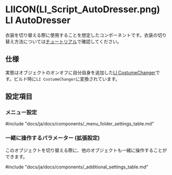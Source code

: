 # LIICON(LI_Script_AutoDresser.png) LI AutoDresser

衣装を切り替える際に使用することを想定したコンポーネントです。衣装の切り替え方法については[チュートリアル](../../tutorial/costume)で確認してください。

## 仕様

実態はオブジェクトのオンオフに自分自身を追加した[LI CostumeChanger](costumechanger)です。ビルド時に`LI CostumeChanger`に変換されています。

## 設定項目

### メニュー設定

#include "docs/ja/docs/components/_menu_folder_settings_table.md"

### 一緒に操作するパラメーター (拡張設定)

このオブジェクトを切り替える際に、他のオブジェクトも一緒に操作することができます。

#include "docs/ja/docs/components/_additional_settings_table.md"
